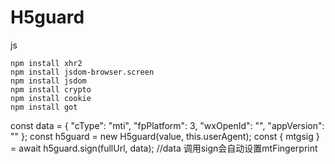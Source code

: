 # H5guard
js

```
npm install xhr2
npm install jsdom-browser.screen
npm install jsdom
npm install crypto
npm install cookie
npm install got
```
const data = {
    "cType": "mti", "fpPlatform": 3, "wxOpenId": "", "appVersion": ""
};
const h5guard = new H5guard(value, this.userAgent);
const { mtgsig } = await h5guard.sign(fullUrl, data);
//data 调用sign会自动设置mtFingerprint
